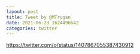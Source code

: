 ```yaml
--- 
layout: post 
title: Tweet by @MTrugan 
date: 2021-06-23 1624496642 
categories: twitter 
--- 
```

https://twitter.com/o/status/1407867055387430912